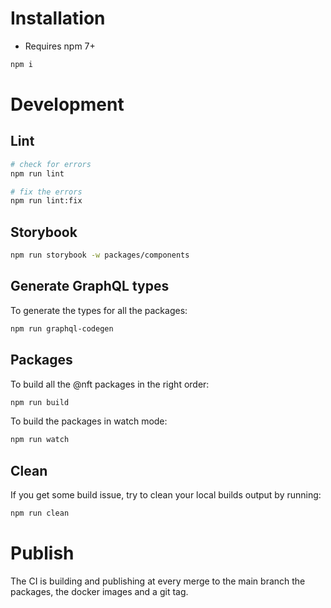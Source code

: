 # Installation

- Requires npm 7+

```bash
npm i
```

# Development

## Lint

```bash
# check for errors
npm run lint

# fix the errors
npm run lint:fix
```

## Storybook

```bash
npm run storybook -w packages/components
```

## Generate GraphQL types

To generate the types for all the packages:

```bash
npm run graphql-codegen
```

## Packages

To build all the @nft packages in the right order:

```bash
npm run build
```

To build the packages in watch mode:

```bash
npm run watch
```

## Clean

If you get some build issue, try to clean your local builds output by running:

```bash
npm run clean
```

# Publish

The CI is building and publishing at every merge to the main branch the packages, the docker images and a git tag.
